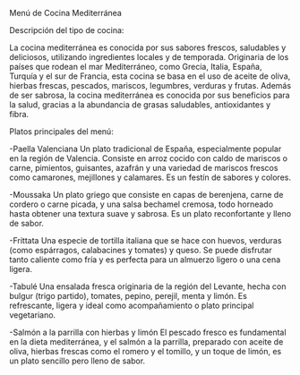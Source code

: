 Menú de Cocina Mediterránea

Descripción del tipo de cocina:

La cocina mediterránea es conocida por sus sabores frescos, saludables y deliciosos, utilizando ingredientes locales y de temporada. Originaria de los países que rodean el mar Mediterráneo, como Grecia, Italia, España, Turquía y el sur de Francia, esta cocina se basa en el uso de aceite de oliva, hierbas frescas, pescados, mariscos, legumbres, verduras y frutas. Además de ser sabrosa, la cocina mediterránea es conocida por sus beneficios para la salud, gracias a la abundancia de grasas saludables, antioxidantes y fibra.

Platos principales del menú:

-Paella Valenciana
Un plato tradicional de España, especialmente popular en la región de Valencia. Consiste en arroz cocido con caldo de mariscos o carne, pimientos, guisantes, azafrán y una variedad de mariscos frescos como camarones, mejillones y calamares. Es un festín de sabores y colores.

-Moussaka
Un plato griego que consiste en capas de berenjena, carne de cordero o carne picada, y una salsa bechamel cremosa, todo horneado hasta obtener una textura suave y sabrosa. Es un plato reconfortante y lleno de sabor.

-Frittata
Una especie de tortilla italiana que se hace con huevos, verduras (como espárragos, calabacines y tomates) y queso. Se puede disfrutar tanto caliente como fría y es perfecta para un almuerzo ligero o una cena ligera.

-Tabulé
Una ensalada fresca originaria de la región del Levante, hecha con bulgur (trigo partido), tomates, pepino, perejil, menta y limón. Es refrescante, ligera y ideal como acompañamiento o plato principal vegetariano.

-Salmón a la parrilla con hierbas y limón
El pescado fresco es fundamental en la dieta mediterránea, y el salmón a la parrilla, preparado con aceite de oliva, hierbas frescas como el romero y el tomillo, y un toque de limón, es un plato sencillo pero lleno de sabor.

